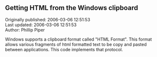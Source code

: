 ## Getting HTML from the Windows clipboard  
Originally published: 2006-03-06 12:51:53  
Last updated: 2006-03-06 12:51:53  
Author: Phillip Piper  
  
Windows supports a clipboard format called "HTML Format". This format allows various fragments of html formatted text to be copy and pasted between applications. This code implements that protocol.